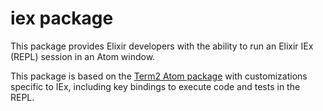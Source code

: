 # iex package

This package provides Elixir developers with the ability to run an Elixir IEx (REPL) session in an Atom window.

This package is based on the [Term2 Atom package](https://atom.io/packages/term2) with customizations specific to IEx, including key bindings to execute code and tests in the REPL.
